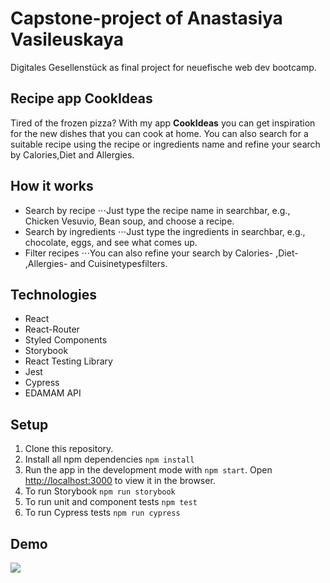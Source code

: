 # Capstone-project of Anastasiya Vasileuskaya

Digitales Gesellenstück as final project for neuefische web dev bootcamp.

## Recipe app CookIdeas

Tired of the frozen pizza? With my app **CookIdeas** you can get inspiration for the new dishes that you can cook at home. You can also search for a suitable recipe using the recipe or ingredients name and refine your search by Calories,Diet and Allergies.

## How it works

- Search by recipe
  ⋅⋅⋅Just type the recipe name in searchbar, e.g., Chicken Vesuvio, Bean soup, and choose a recipe.
- Search by ingredients
  ⋅⋅⋅Just type the ingredients in searchbar, e.g., chocolate, eggs, and see what comes up.
- Filter recipes
  ⋅⋅⋅You can also refine your search by Calories- ,Diet- ,Allergies- and Cuisinetypesfilters.

## Technologies

- React
- React-Router
- Styled Components
- Storybook
- React Testing Library
- Jest
- Cypress
- EDAMAM API

## Setup

1. Clone this repository.
2. Install all npm dependencies `npm install`
3. Run the app in the development mode with `npm start`. Open [http://localhost:3000](http://localhost:3000) to view it in the browser.
4. To run Storybook `npm run storybook`
5. To run unit and component tests `npm test`
6. To run Cypress tests `npm run cypress`

## Demo

![](src\assets\CookIdeas.gif)
